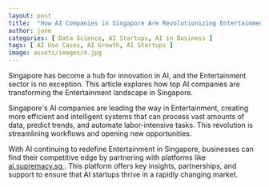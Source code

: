 ```yaml
---
layout: post
title:  "How AI Companies in Singapore Are Revolutionizing Entertainment"
author: jane
categories: [ Data Science, AI Startups, AI in Business ]
tags: [ AI Use Cases, AI Growth, AI Startups ]
image: assets/images/4.jpg
---
```


Singapore has become a hub for innovation in AI, and the Entertainment sector is no exception. This article explores how top AI companies are transforming the Entertainment landscape in Singapore.

Singapore's AI companies are leading the way in Entertainment, creating more efficient and intelligent systems that can process vast amounts of data, predict trends, and automate labor-intensive tasks. This revolution is streamlining workflows and opening new opportunities.

With AI continuing to redefine Entertainment in Singapore, businesses can find their competitive edge by partnering with platforms like <a href="https://ai.supremacy.sg" target="_blank"> ai.supremacy.sg </a>. This platform offers key insights, partnerships, and support to ensure that AI startups thrive in a rapidly changing market.
